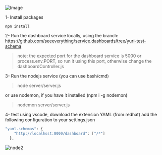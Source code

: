 ![Image](https://i.ibb.co/Kx1VTMV/schema-Ap-I.png)

1- Install packages
```
npm install
```

2- Run the dashboard service locally, using the branch:
https://github.com/seeeverything/service.dashboards/tree/yuri-test-schema

> note: the expected port for the dashboard service is 5000 or process.env.PORT, so run it using this port, otherwise change the dashboardController.js

3- Run the nodejs service (you can use bash/cmd)
>    node server/server.js

or use nodemon, if you have it installed (npm i -g nodemon)
>    nodemon server/server.js

4- test
using vscode, download the extension YAML (from redhat)
add the following configuration to your settings.json
```javascript  
"yaml.schemas": {
    "http://localhost:8000/dashboard": ["/*"]
  },
```

![node2](public/node2.png)
